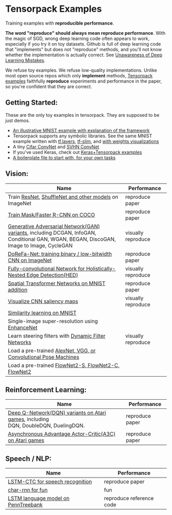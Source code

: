 
# Tensorpack Examples

Training examples with __reproducible performance__.

__The word "reproduce" should always mean reproduce performance__.
With the magic of SGD, wrong deep learning code often appears to work, especially if you try it on toy datasets.
Github is full of deep learning code that "implements" but does not "reproduce"
methods, and you'll not know whether the implementation is actually correct.
See [Unawareness of Deep Learning Mistakes](https://medium.com/@ppwwyyxx/unawareness-of-deep-learning-mistakes-d5b5774da0ba).

We refuse toy examples. We refuse low-quality implementations.
Unlike most open source repos which only __implement__ methods,
[Tensorpack examples](examples) faithfully __reproduce__ 
experiments and performance in the paper,
so you're confident that they are correct.


## Getting Started:
These are the only toy examples in tensorpack. They are supposed to be just demos.
+ [An illustrative MNIST example with explanation of the framework](basics/mnist-convnet.py)
+ Tensorpack supports any symbolic libraries. See the same MNIST example written with [tf.layers](basics/mnist-tflayers.py), [tf-slim](basics/mnist-tfslim.py), and [with weights visualizations](basics/mnist-visualizations.py)
+ A tiny [Cifar ConvNet](basics/cifar-convnet.py) and [SVHN ConvNet](basics/svhn-digit-convnet.py)
+ If you've used Keras, check out [Keras+Tensorpack examples](keras)
+ [A boilerplate file to start with, for your own tasks](boilerplate.py)

## Vision:
| Name                                                                                                                                                  | Performance        |
| ---                                                                                                                                                   | ---                |
| Train [ResNet](ResNet), [ShuffleNet and other models](ImageNetModels) on ImageNet                                                                     | reproduce paper    |
| [Train Mask/Faster R-CNN on COCO](FasterRCNN)                                                                                                         | reproduce paper    |
| [Generative Adversarial Network(GAN) variants](GAN), including DCGAN, InfoGAN, <br/> Conditional GAN, WGAN, BEGAN, DiscoGAN, Image to Image, CycleGAN | visually reproduce |
| [DoReFa-Net: training binary / low-bitwidth CNN on ImageNet](DoReFa-Net)                                                                              | reproduce paper    |
| [Fully-convolutional Network for Holistically-Nested Edge Detection(HED)](HED)                                                                        | visually reproduce |
| [Spatial Transformer Networks on MNIST addition](SpatialTransformer)                                                                                  | reproduce paper    |
| [Visualize CNN saliency maps](Saliency)                                                                                                               | visually reproduce |
| [Similarity learning on MNIST](SimilarityLearning)                                                                                                    |                    |
| Single-image super-resolution using [EnhanceNet](SuperResolution)                                                                                     |                    |
| Learn steering filters with [Dynamic Filter Networks](DynamicFilterNetwork)                                                                           | visually reproduce |
| Load a pre-trained [AlexNet, VGG, or Convolutional Pose Machines](CaffeModels)                                                                        |                    |
| Load a pre-trained [FlowNet2-S, FlowNet2-C, FlowNet2](OpticalFlow)                                                                                    |                    |

## Reinforcement Learning:
| Name                                                                                                     | Performance     |
| ---                                                                                                      | ---             |
| [Deep Q-Network(DQN) variants on Atari games](DeepQNetwork), including <br/> DQN, DoubleDQN, DuelingDQN. | reproduce paper |
| [Asynchronous Advantage Actor-Critic(A3C) on Atari games](A3C-Gym)                                       | reproduce paper |

## Speech / NLP:
| Name                                                | Performance              |
| ---                                                 | ---                      |
| [LSTM-CTC for speech recognition](CTC-TIMIT)        | reproduce paper          |
| [char-rnn for fun](Char-RNN)                        | fun                      |
| [LSTM language model on PennTreebank](PennTreebank) | reproduce reference code |
